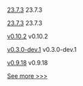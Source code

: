 
[23.7.3](https://github.com/hyperledger/besu-docs/releases/tag/23.7.3) 23.7.3

[23.7.3](https://github.com/hyperledger/besu/releases/tag/23.7.3) 23.7.3

[v0.10.2](https://github.com/hyperledger/aries-acapy-docs/releases/tag/v0.10.2) v0.10.2

[v0.3.0-dev.1](https://github.com/hyperledger/aries-askar/releases/tag/v0.3.0-dev.1) v0.3.0-dev.1

[v0.9.18](https://github.com/hyperledger/firefly-fabconnect/releases/tag/v0.9.18) v0.9.18


[See more >>>](https://start-here.hyperledger.org/releases)
